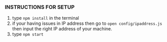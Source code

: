 ### INSTRUCTIONS FOR SETUP
1. type `npm install` in the terminal
2. if your having issues in IP address then go to  `open config/ipaddress.js` then input the right IP address of your machine.
3. type `npm start`